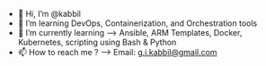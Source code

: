 - 👋 Hi, I’m @kabbil         
- 👀 I’m learning DevOps, Containerization, and Orchestration tools
- 🌱 I’m currently learning --> Ansible, ARM Templates, Docker, Kubernetes, scripting using Bash & Python 
- 📫 How to reach me ? --> Email: g.i.kabbil@gmail.com

<!---
kabbilkarthi is a ✨ special ✨ repository because its `README.md` (this file) appears on your GitHub profile.
You can click the Preview link to take a look at your changes.
--->

